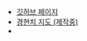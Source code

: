 * [깃허브 페이지](https://acherium.github.io)
* [경현치 지도 (제작중)](https://acherium.github.io/keikenchi-kr/index.html)
*